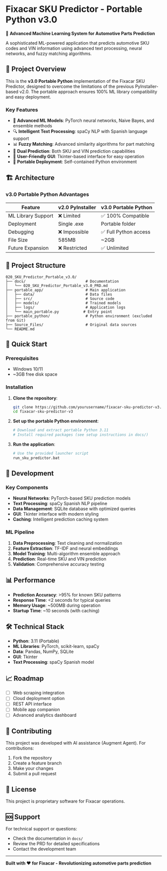 # Fixacar SKU Predictor - Portable Python v3.0

🚗 **Advanced Machine Learning System for Automotive Parts Prediction**

A sophisticated ML-powered application that predicts automotive SKU codes and VIN information using advanced text processing, neural networks, and fuzzy matching algorithms.

## 🎯 Project Overview

This is the **v3.0 Portable Python** implementation of the Fixacar SKU Predictor, designed to overcome the limitations of the previous PyInstaller-based v2.0. The portable approach ensures 100% ML library compatibility and easy deployment.

### Key Features

- 🧠 **Advanced ML Models**: PyTorch neural networks, Naive Bayes, and ensemble methods
- 🔍 **Intelligent Text Processing**: spaCy NLP with Spanish language support
- 📊 **Fuzzy Matching**: Advanced similarity algorithms for part matching
- 🎯 **Dual Prediction**: Both SKU and VIN prediction capabilities
- 📱 **User-Friendly GUI**: Tkinter-based interface for easy operation
- 🚀 **Portable Deployment**: Self-contained Python environment

## 🏗️ Architecture

### v3.0 Portable Python Advantages

| Feature | v2.0 PyInstaller | v3.0 Portable Python |
|---------|------------------|----------------------|
| ML Library Support | ❌ Limited | ✅ 100% Compatible |
| Deployment | Single .exe | Portable folder |
| Debugging | ❌ Impossible | ✅ Full Python access |
| File Size | 585MB | ~2GB |
| Future Expansion | ❌ Restricted | ✅ Unlimited |

## 📁 Project Structure

```
020_SKU_Predictor_Portable_v3.0/
├── docs/                           # Documentation
│   └── 020_SKU_Predictor_Portable_v3.0_PRD.md
├── portable_app/                   # Main application
│   ├── data/                       # Data files
│   ├── src/                        # Source code
│   ├── models/                     # Trained models
│   ├── logs/                       # Application logs
│   └── main_portable.py           # Entry point
├── portable_python/                # Python environment (excluded from Git)
├── Source_Files/                   # Original data sources
└── README.md
```

## 🚀 Quick Start

### Prerequisites

- Windows 10/11
- ~3GB free disk space

### Installation

1. **Clone the repository**:
   ```bash
   git clone https://github.com/yourusername/fixacar-sku-predictor-v3.git
   cd fixacar-sku-predictor-v3
   ```

2. **Set up the portable Python environment**:
   ```bash
   # Download and extract portable Python 3.11
   # Install required packages (see setup instructions in docs/)
   ```

3. **Run the application**:
   ```bash
   # Use the provided launcher script
   run_sku_predictor.bat
   ```

## 🔧 Development

### Key Components

- **Neural Networks**: PyTorch-based SKU prediction models
- **Text Processing**: spaCy Spanish NLP pipeline
- **Data Management**: SQLite database with optimized queries
- **GUI**: Tkinter interface with modern styling
- **Caching**: Intelligent prediction caching system

### ML Pipeline

1. **Data Preprocessing**: Text cleaning and normalization
2. **Feature Extraction**: TF-IDF and neural embeddings
3. **Model Training**: Multi-algorithm ensemble approach
4. **Prediction**: Real-time SKU and VIN prediction
5. **Validation**: Comprehensive accuracy testing

## 📊 Performance

- **Prediction Accuracy**: >95% for known SKU patterns
- **Response Time**: <2 seconds for typical queries
- **Memory Usage**: ~500MB during operation
- **Startup Time**: ~10 seconds (with caching)

## 🛠️ Technical Stack

- **Python**: 3.11 (Portable)
- **ML Libraries**: PyTorch, scikit-learn, spaCy
- **Data**: Pandas, NumPy, SQLite
- **GUI**: Tkinter
- **Text Processing**: spaCy Spanish model

## 📈 Roadmap

- [ ] Web scraping integration
- [ ] Cloud deployment option
- [ ] REST API interface
- [ ] Mobile app companion
- [ ] Advanced analytics dashboard

## 🤝 Contributing

This project was developed with AI assistance (Augment Agent). For contributions:

1. Fork the repository
2. Create a feature branch
3. Make your changes
4. Submit a pull request

## 📄 License

This project is proprietary software for Fixacar operations.

## 🆘 Support

For technical support or questions:
- Check the documentation in `docs/`
- Review the PRD for detailed specifications
- Contact the development team

---

**Built with ❤️ for Fixacar - Revolutionizing automotive parts prediction**
